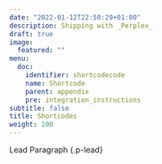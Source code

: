 ```yaml
---
date: "2022-01-12T22:50:29+01:00"
description: Shipping with _Perplex_
draft: true
image:
  featured: ""
menu:
  doc:
    identifier: shortcodecode
    name: Shortcode
    parent: appendix
    pre: integration_instructions
subtitle: false
title: Shortcodes
weight: 100
---
```


Lead Paragraph
{.p-lead} <!-- more -->
